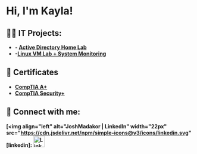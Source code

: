 <h1>Hi, I'm Kayla!

<h2>👨‍💻 IT Projects:</h2>

- <b>- [Active Directory Home Lab](https://github.com/kayladdavisurl)
- -[Linux VM Lab + System Monitoring](https://github.com/kayladdavisurl)


<h2>📄 Certificates</h2>

- [CompTIA A+](https://www.credly.com/badges/71454196-8016-4fb2-a9c0-240fa3a35924/public_url)
- [CompTIA Security+](https://www.credly.com/badges/6fc70aba-0117-45f4-95d2-2f739ae29e48/public_url)

<h2> 🤳 Connect with me:</h2>

[<img align="left" alt="JoshMadakor | LinkedIn" width="22px" src="https://cdn.jsdelivr.net/npm/simple-icons@v3/icons/linkedin.svg" 
[linkedin]: <a href="https://www.linkedin.com/in/kayla-davis2300?utm_source=share&utm_campaign=share_via&utm_content=profile&utm_medium=ios_app" target="_blank">
  <img src="https://cdn.jsdelivr.net/gh/devicons/devicon/icons/linkedin/linkedin-original.svg" alt="LinkedIn" width="30" height="30">
</a>

<!--
**joshmadakor1/joshmadakor1** is a ✨ _special_ ✨ repository because its `README.md` (this file) appears on your GitHub profile.

Here are some ideas to get you started:

- 🔭 I’m currently working on ...
- 🌱 I’m currently learning ...
- 👯 I’m looking to collaborate on ...
- 🤔 I’m looking for help with ...
- 💬 Ask me about ...
- 📫 How to reach me: ...
- 😄 Pronouns: ...
- ⚡ Fun fact: ...
-->
